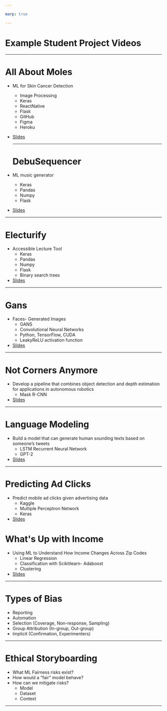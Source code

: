 ```yaml
---

marp: true

---
```


<style>
img[alt~="center"] {
  display: block;
  margin: 0 auto;
}
</style>

# Example Student Project Videos

---

# All About Moles

* ML for Skin Cancer Detection
  * Image Processing
  * Keras
  * ReactNative
  * Flask
  * GitHub
  * Figma
  * Heroku
* [Slides](https://docs.google.com/presentation/d/1OUHZf1b3rKYft6FjttfLyD3lbidrGgyf7qaCUHvzUzQ/edit#slide=id.g5a43df980a_0_822)
  
  ---
  
  # DebuSequencer
  
* ML music generator
  * Keras 
  * Pandas
  * Numpy 
  * Flask
* [Slides](https://docs.google.com/presentation/d/1OUHZf1b3rKYft6FjttfLyD3lbidrGgyf7qaCUHvzUzQ/edit#slide=id.g5a43df980a_0_1094)

---

# Electurify

* Accessible Lecture Tool
  * Keras 
  * Pandas
  * Numpy 
  * Flask
  * Binary search trees
* [Slides](https://docs.google.com/presentation/d/1OUHZf1b3rKYft6FjttfLyD3lbidrGgyf7qaCUHvzUzQ/edit#slide=id.g5a43df980a_0_724)

---

# Gans

* Faces- Generated Images
  * GANS
  * Convolutional Neural Networks
  * Python, TensorFlow, CUDA
  * LeakyReLU activation function
* [Slides](https://docs.google.com/presentation/d/1OUHZf1b3rKYft6FjttfLyD3lbidrGgyf7qaCUHvzUzQ/edit#slide=id.g5a43df980a_0_197)

---

# Not Corners Anymore

* Develop a pipeline that combines object detection and depth estimation for applications in autonomous robotics
  * Mask R-CNN
* [Slides](https://docs.google.com/presentation/d/1OUHZf1b3rKYft6FjttfLyD3lbidrGgyf7qaCUHvzUzQ/edit=id.g5a43df980a_0_0)

---

# Language Modeling

* Build a model that can generate human sounding texts based on someone’s tweets
  * LSTM Recurrent Neural Network
  * GPT-2
* [Slides](https://docs.google.com/presentation/d/1OUHZf1b3rKYft6FjttfLyD3lbidrGgyf7qaCUHvzUzQ/edit#slide=id.g5a43df980a_0_1238)

---

# Predicting Ad Clicks

* Predict mobile ad clicks given advertising data
  * Kaggle
  * Multiple Perceptron Network
  * Keras
* [Slides](https://docs.google.com/presentation/d/1OUHZf1b3rKYft6FjttfLyD3lbidrGgyf7qaCUHvzUzQ/edit=id.g5a43df980a_0_404)

# What's Up with Income

* Using ML to Understand How Income Changes Across Zip Codes
  * Linear Regression
  * Classification with Scikitlearn- Adaboost
  * Clustering
* [Slides](https://docs.google.com/presentation/d/1OUHZf1b3rKYft6FjttfLyD3lbidrGgyf7qaCUHvzUzQ/edit#slide=id.g5a43df980a_0_604)

---

# Types of Bias

* Reporting
* Automation
* Selection (Coverage, Non-response, Sampling)
* Group Attribution (In-group, Out-group)
* Implicit (Confirmation, Experimenters)

<!--
Biases can be found throughout the design and development of ML systems. Stay in the same groups of three. Do a two-part activity to identify different types of bias. 

Part 1 asks students to use cards to match nine descriptive examples with nine different types of bias (Bias Card Matching). Part 2 asks students to pair-share or volunteer-share what instances of these bias types they’ve encountered in their own experience.

If you have a concrete example of bias in ML systems from your own experience, share how it was detected and handled. 
-->

---

# Ethical Storyboarding

* What ML Fairness risks exist?
* How would a “fair” model behave?
* How can we mitigate risks?
  * Model
  * Dataset
  * Context

<!--
It’s important to remember that ML algorithms and systems are built, trained, and evaluated by people. They are affected by human cognitive limitations and biases. To create systems that work for everyone, we have to intentionally work to mitigate those issues. It’s also important to note that fairness is *subjective.* Not all biases should be approached the same way. 

In the same groups of three, have students work on the Ethical Storyboarding activity for some ML example (chosen from the bias cards or other). Discuss what ML Fairness risks might exist for their specific product, and what research/feedback mechanisms could help mitigate those issues.

After ~25 minutes, debrief the class all together.
ASK:
* What do they perceive as main takeaways from this exercise?
* What does this mean to them, for their role as up-and-coming professionals in ML?
* What are questions they still have?
-->

---
